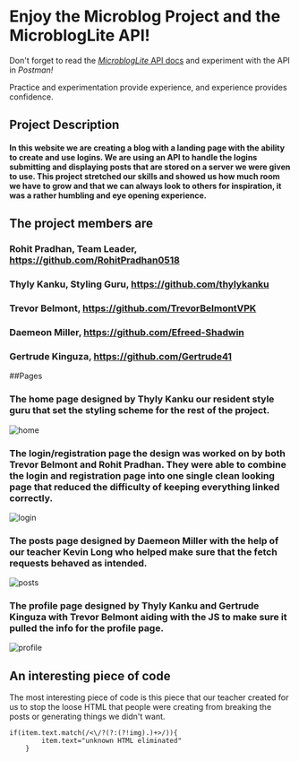 # Enjoy the Microblog Project and the MicroblogLite API!

Don't forget to read the [*MicroblogLite* API docs](https://microbloglite.herokuapp.com/docs/) and experiment with the API in *Postman!*

Practice and experimentation provide experience, and experience provides confidence.

## Project Description
#### In this website we are creating a blog with a landing page with the ability to create and use logins. We are using an API to handle the logins submitting and displaying posts that are stored on a server we were given to use. This project stretched our skills and showed us how much room we have to grow and that we can always look to others for inspiration, it was a rather humbling and eye opening experience. 

## The project members are

### Rohit Pradhan, Team Leader, https://github.com/RohitPradhan0518
### Thyly Kanku, Styling Guru, https://github.com/thylykanku
### Trevor Belmont, https://github.com/TrevorBelmontVPK
### Daemeon Miller, https://github.com/Efreed-Shadwin
### Gertrude Kinguza, https://github.com/Gertrude41

##Pages

### The home page designed by Thyly Kanku our resident style guru that set the styling scheme for the rest of the project. 
![home](https://github.com/RohitPradhan0518/microbloglite-capstone-starter/assets/146854297/fe7b683a-d196-4429-878d-cffafc791f7a)
### The login/registration page the design was worked on by both Trevor Belmont and Rohit Pradhan. They were able to combine the login and registration page into one single clean looking page that reduced the difficulty of keeping everything linked correctly. 
![login](https://github.com/RohitPradhan0518/microbloglite-capstone-starter/assets/146854297/1fa05e6e-e71e-4b59-8e8e-567d035ee918)
### The posts page designed by Daemeon Miller with the help of our teacher Kevin Long who helped make sure that the fetch requests behaved as intended. 
![posts](https://github.com/RohitPradhan0518/microbloglite-capstone-starter/assets/146854297/0d615cba-64fa-43e7-b4f7-b788b1704c97)
### The profile page designed by Thyly Kanku and Gertrude Kinguza with Trevor Belmont aiding with the JS to make sure it pulled the info for the profile page.
![profile](https://github.com/RohitPradhan0518/microbloglite-capstone-starter/assets/146854297/6689b0c5-4490-4d71-8a88-a0d050e2cd44)

## An interesting piece of code 
The most interesting piece of code is this piece that our teacher created for us to stop the loose HTML that people were creating from breaking the posts or generating things we didn't want.
```
if(item.text.match(/<\/?(?:(?!img).)+>/)){
        item.text="unknown HTML eliminated"
    }
```
